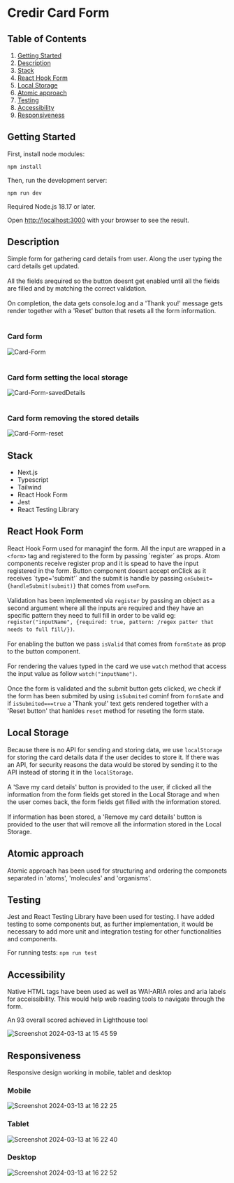 # Credir Card Form

## Table of Contents
1. [Getting Started](#getting-started)
2. [Description](#description)
3. [Stack](#stack)
4. [React Hook Form](#react-hook-form)
5. [Local Storage](#local-storage)
6. [Atomic approach](#atomic-approach)
7. [Testing](#testing)
8. [Accessibility](#accessibility)
9. [Responsiveness](#responsiveness)

## Getting Started

First, install node modules:

```bash
npm install
```

Then, run the development server:

```bash
npm run dev
```

Required Node.js 18.17 or later.

Open [http://localhost:3000](http://localhost:3000) with your browser to see the result.

## Description

Simple form for gathering card details from user. Along the user typing the card details get updated.
<br><br>
All the fields arequired so the button doesnt get enabled until all the fields are filled and by matching the correct validation.
<br><br>
On completion, the data gets console.log and a 'Thank you!' message gets render together with a 'Reset' button that resets all the form information.
<br><br>

<h3>Card form</h3>

![Card-Form](https://github.com/david-lorenzo-vargas/Credit-Card-Form/assets/72414745/e4f242b7-4240-4280-83e2-dd7b0174e976.gif)
<br><br>
<h3>Card form setting the local storage</h3>

![Card-Form-savedDetails](https://github.com/david-lorenzo-vargas/Credit-Card-Form/assets/72414745/7baf6dc3-6023-4dfc-b2aa-34f39d3725fd.gif)
<br><br>
<h3>Card form removing the stored details</h3>

![Card-Form-reset](https://github.com/david-lorenzo-vargas/Credit-Card-Form/assets/72414745/0ca75e09-2a82-4c19-848f-576ffef368e5.gif)


## Stack

<ul>
  <li>Next.js</li>
  <li>Typescript</li>
  <li>Tailwind</li>
  <li>React Hook Form</li>
  <li>Jest</li>
  <li>React Testing Library</li>
</ul>

## React Hook Form

React Hook Form used for managinf the form. All the input are wrapped in a `<form>` tag and registered to the form by passing ´register´ as props. Atom components receive register prop and it is spead to have the input registered in the form. Button component doesnt accept onClick as it receives ´type='submit'´ and the submit is handle by passing `onSubmit={handleSubmit(submit)}` that comes from `useForm`.
<br><br>
Validation has been implemented via `register` by passing an object as a second argument where all the inputs are required and they have an specific pattern they need to full fill in order to be valid eg: `register("inputName", {required: true, pattern: /regex patter that needs to full fill/})`.
<br><br>
For enabling the button we pass `isValid` that comes from `formState` as prop to the button component.
<br><br>
For rendering the values typed in the card we use `watch` method that access the input value as follow `watch("inputName")`.
<br><br>
Once the form is validated and the submit button gets clicked, we check if the form has been submited by using `isSubmited` cominf from `formSate` and if `isSubmited===true` a 'Thank you!' text gets rendered together with a 'Reset button' that hanldes `reset` method for reseting the form state.

## Local Storage

Because there is no API for sending and storing data, we use `localStorage` for storing the card details data if the user decides to store it. If there was an API, for security reasons the data would be stored by sending it to the API instead of storing it in the `localStorage`.
<br><br>
A 'Save my card details' button is provided to the user, if clicked all the information from the form fields get stored in the Local Storage and when the user comes back, the form fields get filled with the information stored.
<br><br>
If information has been stored, a 'Remove my card details' button is provided to the user that will remove all the information stored in the Local Storage.

## Atomic approach

Atomic approach has been used for structuring and ordering the componets separated in 'atoms', 'molecules' and 'organisms'.

## Testing

Jest and React Testing Library have been used for testing. I have added testing to some components but, as further implementation, it would be necessary to add more unit and integration testing for other functionalities and components.

For running tests: `npm run test`

## Accessibility

Native HTML tags have been used as well as WAI-ARIA roles and aria labels for acceissibility. This would help web reading tools to navigate through the form.

An 93 overall scored achieved in Lighthouse tool

![Screenshot 2024-03-13 at 15 45 59](https://github.com/david-lorenzo-vargas/Credit-Card-Form/assets/72414745/a442cdf3-adec-4ded-aa5b-2657c448a6b4)

## Responsiveness

Responsive design working in mobile, tablet and desktop

### Mobile

![Screenshot 2024-03-13 at 16 22 25](https://github.com/david-lorenzo-vargas/Credit-Card-Form/assets/72414745/3bfeef27-737a-43b0-a47b-78cb7097c055)

### Tablet

![Screenshot 2024-03-13 at 16 22 40](https://github.com/david-lorenzo-vargas/Credit-Card-Form/assets/72414745/ba42c5cb-b297-4b1b-9004-db8d170d79fc)

### Desktop

![Screenshot 2024-03-13 at 16 22 52](https://github.com/david-lorenzo-vargas/Credit-Card-Form/assets/72414745/37508989-8540-40e2-b344-eefff0ec8780)
